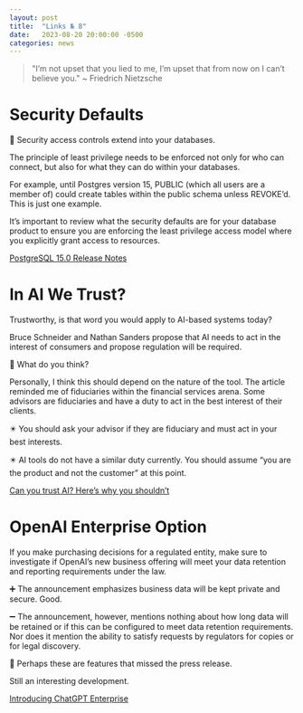 ```yaml
---
layout: post
title:  "Links № 8"
date:   2023-08-20 20:00:00 -0500
categories: news
---
```


> "I’m not upset that you lied to me, I’m upset that from now on I can’t believe you." ~ Friedrich Nietzsche

# Security Defaults 

🐘 Security access controls extend into your databases. 

The principle of least privilege needs to be enforced not only for who can connect, but also for what they can do within your databases.

For example, until Postgres version 15, PUBLIC (which all users are a member of) could create tables within the public schema unless REVOKE’d. This is just one example.

It’s important to review what the security defaults are for your database product to ensure you are enforcing the least privilege access model where you explicitly grant access to resources.

[PostgreSQL 15.0 Release Notes](https://www.postgresql.org/docs/release/15.0/)

# In AI We Trust?

Trustworthy, is that word you would apply to AI-based systems today?  

Bruce Schneider and Nathan Sanders propose that AI needs to act in the interest of consumers and propose regulation will be required.

🤔 What do you think? 

Personally, I think this should depend on the nature of the tool.  The article reminded me of fiduciaries within the financial services arena. Some advisors are fiduciaries and have a duty to act in the best interest of their clients.  

✴️ You should ask your advisor if they are fiduciary and must act in your best interests.  

✴️ AI tools do not have a similar duty currently.  You should assume “you are the product and not the customer” at this point.

[Can you trust AI? Here’s why you shouldn’t](https://theconversation.com/can-you-trust-ai-heres-why-you-shouldnt-209283)

# OpenAI Enterprise Option

If you make purchasing decisions for a regulated entity, make sure to investigate if OpenAI’s new business offering will meet your data retention and reporting requirements under the law.

➕ The announcement emphasizes business data will be kept private and secure.  Good.

➖ The announcement, however, mentions nothing about how long data will be retained or if this can be configured to meet data retention requirements.  Nor does it mention the ability to satisfy requests by regulators for copies or for legal discovery.

🤔 Perhaps these are features that missed the press release.

Still an interesting development.

[Introducing ChatGPT Enterprise](https://openai.com/blog/introducing-chatgpt-enterprise)

